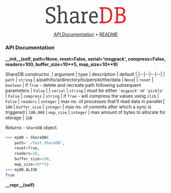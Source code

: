 ﻿<h1 align="center">
	<a href="https://github.com/ayaanhossain/ShareDB/">
		<img src="../logo/logo.svg"  alt="ShareDB" width="250"/>
    </a>
</h1>

<p align="center">
  <a href="#api-documentation">API Documentation</a> •
  <a href="../README.md">README</a>
</p>

### API Documentation
**\_\_init__(self, path=None, reset=False, serial='msgpack', compress=False, readers=100, buffer_size=10\*\*5, map_size=10\*\*9)**

ShareDB constructor.
| argument | type | description | default |
|--|--|--|--|
| `path` | `string` | a/path/to/a/directory/to/persist/the/data |  `None`|
| `reset` | `boolean` | if `True` - delete and recreate path following subsequent parameters | `False` |
| `serial` | `string` | must be either `'msgpack'` or `'pickle'` | `False`
| `compress` | `string` | if `True` - will compress the values using `zlib` | `False`
| `readers` | `integer` | max no. of processes that'll read data in parallel | `100`
| `buffer_size` | `integer` | max no. of commits after which a sync is triggered | `100,000`
| `map_size` | `integer` | max amount of bytes to allocate for storage | `1GB`

_Returns_ - `ShareDB` object.
```python
>>> myDB = ShareDB(
	path='./test.ShareDB',
	reset=True,
	readers=10,
	buffer_size=100,
	map_size=10**5)
>>> myDB.ALIVE
True
```

**\_\_repr__(self)**

